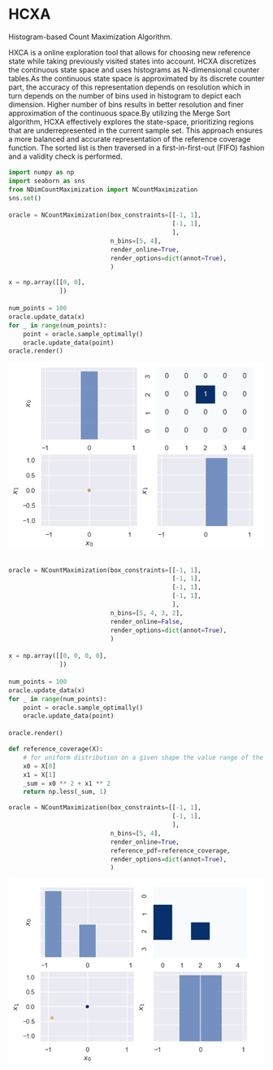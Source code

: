# HCXA
Histogram-based Count Maximization Algorithm.

HXCA is a online exploration tool that allows for choosing new reference state while taking previously visited states into account. HCXA discretizes the continuous state space and uses histograms as N-dimensional counter tables.As the continuous state space is approximated by its discrete counter part, the accuracy of this representation depends on resolution which in turn depends on the number of bins used in histogram to depict each dimension. Higher number of bins results in better resolution and finer approximation of the continuous space.By utilizing the Merge Sort algorithm, HCXA effectively explores the state-space, prioritizing regions that are underrepresented in the current sample set. This approach ensures a more balanced and accurate representation of the reference coverage function. The sorted list is then traversed in a first-in-first-out (FIFO) fashion and a validity check is performed.
```python
import numpy as np
import seaborn as sns
from NDimCountMaximization import NCountMaximization
sns.set()

oracle = NCountMaximization(box_constraints=[[-1, 1],
                                             [-1, 1],
                                             ],
                            n_bins=[5, 4],
                            render_online=True,
                            render_options=dict(annot=True),
                            )
```

```python
x = np.array([[0, 0],
              ])

num_points = 100
oracle.update_data(x)
for _ in range(num_points):
    point = oracle.sample_optimally()
    oracle.update_data(point)
oracle.render()
```
![2D Example](./Figures/gitanimate1.gif)

```python

oracle = NCountMaximization(box_constraints=[[-1, 1],
                                             [-1, 1],
                                             [-1, 1],
                                             [-1, 1],
                                             ],
                            n_bins=[5, 4, 3, 2],
                            render_online=False,
                            render_options=dict(annot=True),
                            )

x = np.array([[0, 0, 0, 0],
              ])

num_points = 100
oracle.update_data(x)
for _ in range(num_points):
    point = oracle.sample_optimally()
    oracle.update_data(point)

oracle.render()
```

```python
def reference_coverage(X):
    # for uniform distribution on a given shape the value range of the reference coverage is not important
    x0 = X[0]
    x1 = X[1]
    _sum = x0 ** 2 + x1 ** 2
    return np.less(_sum, 1)
```

```python
oracle = NCountMaximization(box_constraints=[[-1, 1],
                                             [-1, 1],
                                             ],
                            n_bins=[5, 4],
                            render_online=True,
                            reference_pdf=reference_coverage,
                            render_options=dict(annot=True),
                            )
```

![2D Example](./Figures/gitanimate2.gif)


